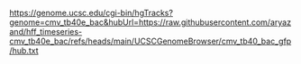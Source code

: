 <https://genome.ucsc.edu/cgi-bin/hgTracks?genome=cmv_tb40e_bac&hubUrl=https://raw.githubusercontent.com/aryazand/hff_timeseries-cmv_tb40e_bac/refs/heads/main/UCSCGenomeBrowser/cmv_tb40_bac_gfp/hub.txt>
